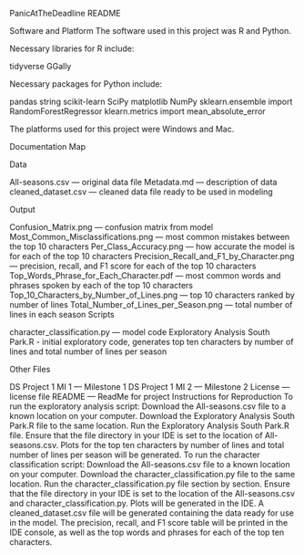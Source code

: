 PanicAtTheDeadline
README

Software and Platform
The software used in this project was R and Python.

Necessary libraries for R include:

tidyverse
GGally

Necessary packages for Python include:

pandas
string
scikit-learn
SciPy
matplotlib
NumPy
sklearn.ensemble import RandomForestRegressor
klearn.metrics import mean_absolute_error

The platforms used for this project were Windows and Mac.

Documentation Map

Data

All-seasons.csv — original data file
Metadata.md — description of data
cleaned_dataset.csv — cleaned data file ready to be used in modeling

Output

Confusion_Matrix.png — confusion matrix from model
Most_Common_Misclassifications.png — most common mistakes between the top 10 characters
Per_Class_Accuracy.png — how accurate the model is for each of the top 10 characters
Precision_Recall_and_F1_by_Character.png — precision, recall, and F1 score for each of the top 10 characters
Top_Words_Phrase_for_Each_Character.pdf — most common words and phrases spoken by each of the top 10 characters
Top_10_Characters_by_Number_of_Lines.png — top 10 characters ranked by number of lines
Total_Number_of_Lines_per_Season.png — total number of lines in each season
Scripts

character_classification.py — model code
Exploratory Analysis South Park.R - initial exploratory code, generates top ten characters by number of lines and total number of lines per season

Other Files

DS Project 1 MI 1 — Milestone 1
DS Project 1 MI 2 — Milestone 2
License — license file
README — ReadMe for project
Instructions for Reproduction
To run the exploratory analysis script:
Download the All-seasons.csv file to a known location on your computer. Download the Exploratory Analysis South Park.R file to the same location.
Run the Exploratory Analysis South Park.R file. Ensure that the file directory in your IDE is set to the location of All-seasons.csv.
Plots for the top ten characters by number of lines and total number of lines per season will be generated.
To run the character classification script:
Download the All-seasons.csv file to a known location on your computer. Download the character_classification.py file to the same location.
Run the character_classification.py file section by section. Ensure that the file directory in your IDE is set to the location of the All-seasons.csv and character_classification.py.
Plots will be generated in the IDE. A cleaned_dataset.csv file will be generated containing the data ready for use in the model. The precision, recall, and F1 score table will be printed in the IDE console, as well as the top words and phrases for each of the top ten characters.
